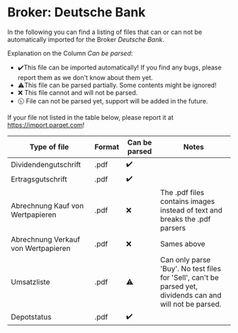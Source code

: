 # Broker: Deutsche Bank

In the following you can find a listing of files that can or can not be automatically imported for the Broker
_Deutsche Bank_.

Explanation on the Column _Can be parsed_:

- ✔️This file can be imported automatically! If you find any bugs, please report them as we don't know about them yet.
- ⚠️This file can be parsed partially. Some contents might be ignored!
- ❌ This file cannot and will not be parsed.
- 🕥 File can not be parsed yet, support will be added in the future.

If your file not listed in the table below, please report it at https://import.parqet.com!

| Type of file                        | Format | Can be parsed | Notes                                                                                                      |
| ----------------------------------- | ------ | ------------- | ---------------------------------------------------------------------------------------------------------- |
| Dividendengutschrift                | .pdf   | ✔️            |                                                                                                            |
| Ertragsgutschrift                   | .pdf   | ✔️            |                                                                                                            |
| Abrechnung Kauf von Wertpapieren    | .pdf   | ❌            | The .pdf files contains images instead of text and breaks the .pdf parsers                                 |
| Abrechnung Verkauf von Wertpapieren | .pdf   | ❌            | Sames above                                                                                                |
| Umsatzliste                         | .pdf   | ⚠️            | Can only parse 'Buy'. No test files for 'Sell', can't be parsed yet, dividends can and will not be parsed. |
| Depotstatus                         | .pdf   | ✔️            |                                                                                                            |
